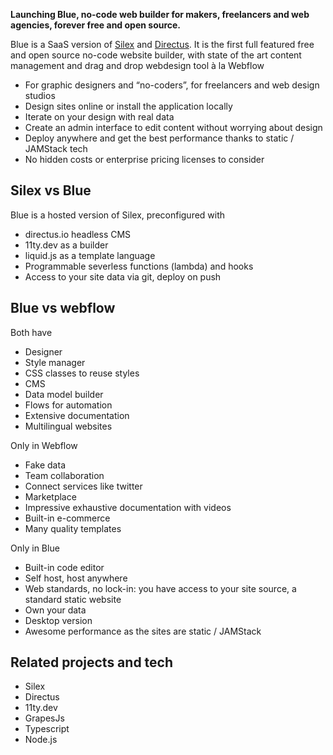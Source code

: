 <script data-host="https://microanalytics.io" data-dnt="false" src="https://microanalytics.io/js/script.js" id="ZwSg9rf6GA" async defer></script>


**Launching Blue, no-code web builder for makers, freelancers and web agencies, forever free and open source.**

Blue is a SaaS version of [Silex](https://www.silex.me) and [Directus](https://directus.io). It is the first full featured free and open source no-code website builder, with state of the art content management and drag and drop webdesign tool à la Webflow

* For graphic designers and “no-coders”, for freelancers and web design studios
* Design sites online or install the application locally
* Iterate on your design with real data
* Create an admin interface to edit content without worrying about design
* Deploy anywhere and get the best performance thanks to static / JAMStack tech
* No hidden costs or enterprise pricing licenses to consider

## Silex vs Blue

Blue is a hosted version of Silex, preconfigured with

* directus.io headless CMS
* 11ty.dev as a builder
* liquid.js as a template language
* Programmable severless functions (lambda) and hooks
* Access to your site data via git, deploy on push

## Blue vs webflow

Both have

* Designer
* Style manager
* CSS classes to reuse styles
* CMS
* Data model builder
* Flows for automation
* Extensive documentation
* Multilingual websites

Only in Webflow

* Fake data
* Team collaboration
* Connect services like twitter
* Marketplace
* Impressive exhaustive documentation with videos
* Built-in e-commerce
* Many quality templates

Only in Blue

* Built-in code editor
* Self host, host anywhere
* Web standards, no lock-in: you have access to your site source, a standard static website
* Own your data
* Desktop version
* Awesome performance as the sites are static / JAMStack

## Related projects and tech

* Silex
* Directus
* 11ty.dev
* GrapesJs
* Typescript
* Node.js
